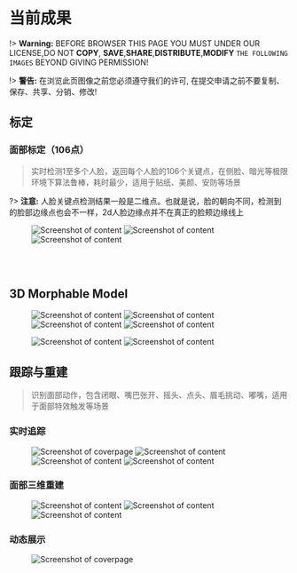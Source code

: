 # 当前成果


!> **Warning:** BEFORE BROWSER THIS PAGE YOU MUST UNDER OUR LICENSE,DO NOT **COPY**, **SAVE**,**SHARE**,**DISTRIBUTE**,**MODIFY** `THE FOLLOWING IMAGES` BEYOND GIVING PERMISSION!

!> **警告:** 在浏览此页图像之前您必须遵守我们的许可, 在提交申请之前不要复制、保存、共享、分销、修改!


## 标定

### 面部标定（106点）

> 实时检测1至多个人脸，返回每个人脸的106个关键点，在侧脸、暗光等极限环境下算法鲁棒，耗时最少，适用于贴纸、美颜、安防等场景

?> **注意:** 人脸关键点检测结果一般是二维点。也就是说，脸的朝向不同，检测到的脸部边缘点也会不一样，2d人脸边缘点并不在真正的脸颊边缘线上

<figure class="thumbnails">
    <img src="https://blog-1253739411.cos.ap-shanghai.myqcloud.com/static/img/bandicam/mark/1.jpg" alt="Screenshot of content" title="Content">
    <img src="https://blog-1253739411.cos.ap-shanghai.myqcloud.com/static/img/bandicam/mark/2.jpg" alt="Screenshot of content" title="Content">
    <img src="https://blog-1253739411.cos.ap-shanghai.myqcloud.com/static/img/bandicam/mark/3.jpg" alt="Screenshot of content" title="Content">
</figure>

<br>
<br>

## 3D Morphable Model

<figure class="thumbnails">
    <img src="https://blog-1253739411.cos.ap-shanghai.myqcloud.com/static/img/model/1.png" alt="Screenshot of content" title="Content">
    <img src="https://blog-1253739411.cos.ap-shanghai.myqcloud.com/static/img/model/2.png" alt="Screenshot of content" title="Content">
    <img src="https://blog-1253739411.cos.ap-shanghai.myqcloud.com/static/img/model/3.png" alt="Screenshot of content" title="Content">
    <img src="https://blog-1253739411.cos.ap-shanghai.myqcloud.com/static/img/model/4.png" alt="Screenshot of content" title="Content">
</figure>


<figure class="thumbnails">
    <img src="https://blog-1253739411.cos.ap-shanghai.myqcloud.com/static/img/model/ff.gif" alt="Screenshot of content" title="Content">
    <img src="https://blog-1253739411.cos.ap-shanghai.myqcloud.com/static/img/model/random.gif" alt="Screenshot of content" title="Content">
</figure>

## 跟踪与重建

> 识别面部动作，包含闭眼、嘴巴张开、摇头、点头、眉毛挑动、嘟嘴，适用于面部特效触发等场景

### 实时追踪

<figure class="thumbnails">
    <img src="https://blog-1253739411.cos.ap-shanghai.myqcloud.com/static/img/bandicam/track/1.jpg" alt="Screenshot of coverpage" title="Cover page">
    <img src="https://blog-1253739411.cos.ap-shanghai.myqcloud.com/static/img/bandicam/track/2.jpg" alt="Screenshot of content" title="Content">
    <img src="https://blog-1253739411.cos.ap-shanghai.myqcloud.com/static/img/bandicam/track/3.jpg" alt="Screenshot of content" title="Content">
    <img src="https://blog-1253739411.cos.ap-shanghai.myqcloud.com/static/img/model/5.png" alt="Screenshot of content" title="Content">
    
</figure>

### 面部三维重建

<figure class="thumbnails">
    <img src="https://blog-1253739411.cos.ap-shanghai.myqcloud.com/static/img/bandicam/track/4.jpg" alt="Screenshot of content" title="Content">
    <img src="https://blog-1253739411.cos.ap-shanghai.myqcloud.com/static/img/bandicam/track/5.jpg" alt="Screenshot of content" title="Content">
    <img src="https://blog-1253739411.cos.ap-shanghai.myqcloud.com/static/img/bandicam/track/6.jpg" alt="Screenshot of content" title="Content">
</figure>

### 动态展示

<figure class="thumbnails">
    <img src="https://blog-1253739411.cos.ap-shanghai.myqcloud.com/static/gif/demo.gif" alt="Screenshot of coverpage" title="Cover page">
</figure>

